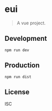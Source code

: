 # eui
> A vue project.

## Development

```shell
npm run dev
```

## Production
```
npm run dist
```

## License
ISC
